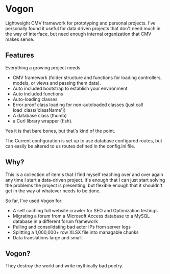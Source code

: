 # Vogon
Lightweight CMV framework for prototyping and personal projects. I've personally found it useful for data driven projects that don't need much in the way of interface, but need enough internal organization that CMV makes sense.

## Features
Everything a growing project needs.
* CMV framework (folder structure and functions for loading controllers, models, or views and passing them data).
* Auto included bootstrap to establish your environment
* Auto included functions
* Auto-loading classes
* Error proof class loading for non-autoloaded classes (just call load_class('className'))
* A database class (thumb)
* a Curl library wrapper (fish).

Yes it is that bare bones, but that's kind of the point.

The Current configuration is set up to use database configured routes, but can easily be altered to us routes defined in the config.ini file.

## Why?
This is a collection of item's that I find myself reaching over and over again any time I start a data-driven project. It's enough that I can just start solving the problems the project is presenting, but flexible enough that it shouldn't get in the way of whatever needs to be done.

So far, I've used Vogon for:
* A self caching full website crawler for SEO and Optimization testings.
* Migrating a forum from a Microsoft Access database to a MySQL database in a different forum framework
* Pulling and consolidating bad actor IPs from server logs
* Splitting a 1,000,000+ row XLSX file into managable chunks
* Data translations large and small.

## Vogon?
They destroy the world and write mythically bad poetry.
